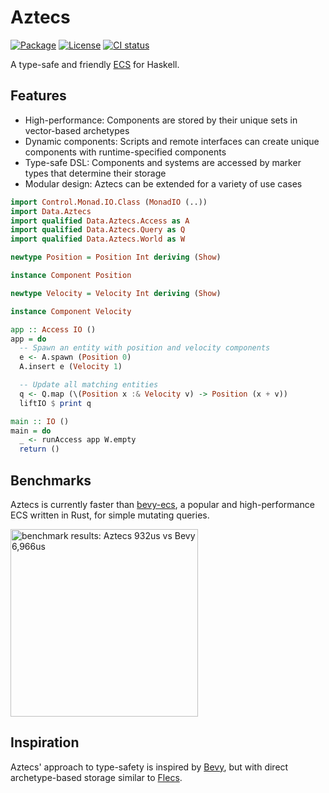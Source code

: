 # Aztecs

[![Package](https://img.shields.io/hackage/v/aztecs.svg)](https://hackage.haskell.org/package/aztecs)
[![License](https://img.shields.io/badge/license-BSD3-blue.svg)](https://github.com/matthunz/aztecs/blob/main/LICENSE)
[![CI status](https://github.com/matthunz/aztecs/actions/workflows/ci.yml/badge.svg)](https://github.com/matthunz/aztecs/actions)

A type-safe and friendly [ECS](https://en.wikipedia.org/wiki/Entity_component_system) for Haskell.

## Features

- High-performance: Components are stored by their unique sets in vector-based archetypes
- Dynamic components: Scripts and remote interfaces can create unique components with runtime-specified components
- Type-safe DSL: Components and systems are accessed by marker types that determine their storage
- Modular design: Aztecs can be extended for a variety of use cases

```hs
import Control.Monad.IO.Class (MonadIO (..))
import Data.Aztecs
import qualified Data.Aztecs.Access as A
import qualified Data.Aztecs.Query as Q
import qualified Data.Aztecs.World as W

newtype Position = Position Int deriving (Show)

instance Component Position

newtype Velocity = Velocity Int deriving (Show)

instance Component Velocity

app :: Access IO ()
app = do
  -- Spawn an entity with position and velocity components
  e <- A.spawn (Position 0)
  A.insert e (Velocity 1)

  -- Update all matching entities
  q <- Q.map (\(Position x :& Velocity v) -> Position (x + v))
  liftIO $ print q

main :: IO ()
main = do
  _ <- runAccess app W.empty
  return ()
```

## Benchmarks
Aztecs is currently faster than [bevy-ecs](https://github.com/bevyengine/bevy/), a popular and high-performance ECS written in Rust, for simple mutating queries.

<img alt="benchmark results: Aztecs 932us vs Bevy 6,966us" width=300 src="https://github.com/user-attachments/assets/348c7539-0e7b-4429-9cc1-06e8a819156d" />

## Inspiration

Aztecs' approach to type-safety is inspired by [Bevy](https://github.com/bevyengine/bevy/),
but with direct archetype-based storage similar to [Flecs](https://github.com/SanderMertens/flecs).
